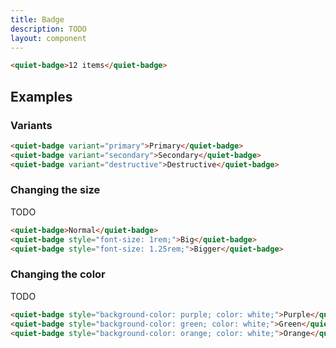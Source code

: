 ```yaml
---
title: Badge
description: TODO
layout: component
---
```


```html {.example}
<quiet-badge>12 items</quiet-badge>
```

## Examples

### Variants

```html {.example}
<quiet-badge variant="primary">Primary</quiet-badge>
<quiet-badge variant="secondary">Secondary</quiet-badge>
<quiet-badge variant="destructive">Destructive</quiet-badge>
```

### Changing the size

TODO

```html {.example}
<quiet-badge>Normal</quiet-badge>
<quiet-badge style="font-size: 1rem;">Big</quiet-badge>
<quiet-badge style="font-size: 1.25rem;">Bigger</quiet-badge>
```

### Changing the color

TODO

```html {.example}
<quiet-badge style="background-color: purple; color: white;">Purple</quiet-badge>
<quiet-badge style="background-color: green; color: white;">Green</quiet-badge>
<quiet-badge style="background-color: orange; color: white;">Orange</quiet-badge>
```
